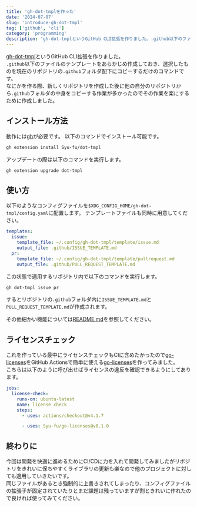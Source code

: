 ```yaml
---
title: 'gh-dot-tmplを作った'
date: '2024-07-07'
slug: 'introduce-gh-dot-tmpl'
tag: ['github', 'cli']
category: 'programming'
description: 'gh-dot-tmplというGitHub CLI拡張を作りました。.github以下のファイルのテンプレートをあらかじめ作成しておき、選択したものを現在のリポジトリの.githubフォルダ配下にコピーするだけのコマンドです。'
---
```


[gh-dot-tmpl](https://github.com/Syu-fu/gh-dot-tmpl)というGitHub CLI拡張を作りました。  
`.github`以下のファイルのテンプレートをあらかじめ作成しておき、選択したものを現在のリポジトリの`.github`フォルダ配下にコピーするだけのコマンドです。  
なにかを作る際、新しくリポジトリを作成した後に他の自分のリポジトリから`.github`フォルダの中身をコピーする作業が多かったのでその作業を楽にするために作成しました。

## インストール方法

動作には[gh](https://github.com/cli/cli)が必要です。
以下のコマンドでインストール可能です。

```bash
gh extension install Syu-fu/dot-tmpl
```

アップデートの際は以下のコマンドを実行します。

```bash
gh extension upgrade dot-tmpl
```

## 使い方

以下のようなコンフィグファイルを`$XDG_CONFIG_HOME/gh-dot-tmpl/config.yaml`に配置します。
テンプレートファイルも同時に用意してください。

```yaml
templates:
  issue:
    template_file: ~/.config/gh-dot-tmpl/template/issue.md
    output_file: .github/ISSUE_TEMPLATE.md
  pr:
    template_file: ~/.config/gh-dot-tmpl/template/pullrequest.md
    output_file: .github/PULL_REQUEST_TEMPLATE.md
```

この状態で適用するリポジトリ内で以下のコマンドを実行します。

```bash
gh dot-tmpl issue pr
```

するとリポジトリの`.github`フォルダ内に`ISSUE_TEMPLATE.md`と`PULL_REQUEST_TEMPLATE.md`が作成されます。

その他細かい機能については[README.md](https://github.com/Syu-fu/gh-dot-tmpl/blob/main/README.md)を参照してください。

## ライセンスチェック

これを作っている最中にライセンスチェックもCIに含めたかったので[go-licenses](https://github.com/google/go-licenses)をGitHub Actionsで簡単に使える[go-licenses](https://github.com/Syu-fu/go-licenses)を作ってみました。  
こちらは以下のように呼び出せばライセンスの違反を確認できるようにしてあります。

```yaml title="~/.config/gh-dot-tmpl/config.yaml"
jobs:
  license-check:
    runs-on: ubuntu-latest
    name: license check
    steps:
      - uses: actions/checkout@v4.1.7

      - uses: Syu-fu/go-licenses@v0.1.0
```

## 終わりに

今回は開発を快適に進めるためにCI/CDに力を入れて開発してみましたがリポジトリをきれいに保ちやすくライブラリの更新も楽なので他のプロジェクトに対しても適用していきたいです。  
同じファイルがあるとき強制的に上書きされてしまったり、コンフィグファイルの拡張子が固定されていたりとまだ課題は残っていますが割ときれいに作れたので良ければ使ってみてください。
